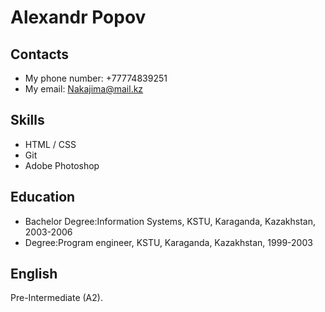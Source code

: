 # Alexandr Popov


## Contacts
* My phone number: +77774839251
* My email: Nakajima@mail.kz

## Skills
* HTML / CSS
* Git
* Adobe Photoshop

## Education
* Bachelor Degree:Information Systems, KSTU, Karaganda, Kazakhstan, 2003-2006  
* Degree:Program engineer, KSTU, Karaganda, Kazakhstan, 1999-2003

## English
Pre-Intermediate (A2).
